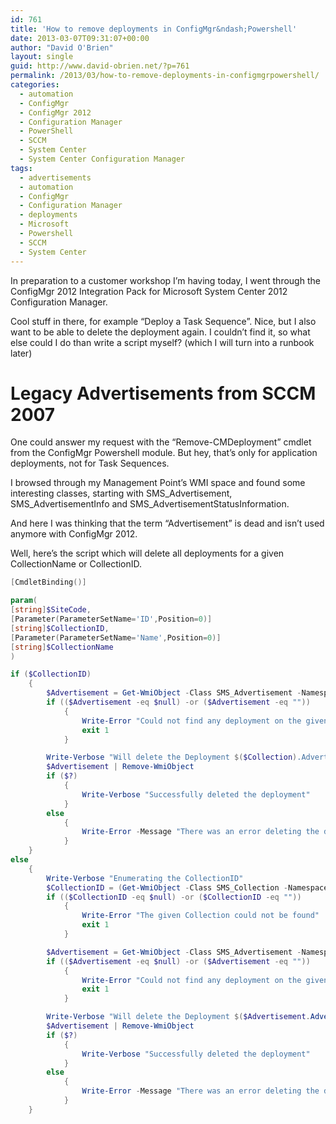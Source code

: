 ```yaml
---
id: 761
title: 'How to remove deployments in ConfigMgr&ndash;Powershell'
date: 2013-03-07T09:31:07+00:00
author: "David O'Brien"
layout: single
guid: http://www.david-obrien.net/?p=761
permalink: /2013/03/how-to-remove-deployments-in-configmgrpowershell/
categories:
  - automation
  - ConfigMgr
  - ConfigMgr 2012
  - Configuration Manager
  - PowerShell
  - SCCM
  - System Center
  - System Center Configuration Manager
tags:
  - advertisements
  - automation
  - ConfigMgr
  - Configuration Manager
  - deployments
  - Microsoft
  - Powershell
  - SCCM
  - System Center
---
```

In preparation to a customer workshop I’m having today, I went through the ConfigMgr 2012 Integration Pack for Microsoft System Center 2012 Configuration Manager.

Cool stuff in there, for example “Deploy a Task Sequence”. Nice, but I also want to be able to delete the deployment again. I couldn’t find it, so what else could I do than write a script myself? (which I will turn into a runbook later)

# Legacy Advertisements from SCCM 2007

One could answer my request with the “Remove-CMDeployment” cmdlet from the ConfigMgr Powershell module. But hey, that’s only for application deployments, not for Task Sequences.

I browsed through my Management Point’s WMI space and found some interesting classes, starting with SMS\_Advertisement, SMS\_AdvertisementInfo and SMS_AdvertisementStatusInformation.

And here I was thinking that the term “Advertisement” is dead and isn’t used anymore with ConfigMgr 2012.

Well, here’s the script which will delete all deployments for a given CollectionName or CollectionID.

```PowerShell
[CmdletBinding()]

param(
[string]$SiteCode,
[Parameter(ParameterSetName='ID',Position=0)]
[string]$CollectionID,
[Parameter(ParameterSetName='Name',Position=0)]
[string]$CollectionName
)

if ($CollectionID)
    {
        $Advertisement = Get-WmiObject -Class SMS_Advertisement -Namespace root\sms\site_$($SiteCode) | Where-Object {$_.CollectionID -eq "$($CollectionID)"}
        if (($Advertisement -eq $null) -or ($Advertisement -eq ""))
            {
                Write-Error "Could not find any deployment on the given collection"
                exit 1
            }

        Write-Verbose "Will delete the Deployment $($Collection).AdvertisementName"
        $Advertisement | Remove-WmiObject
        if ($?)
            {
                Write-Verbose "Successfully deleted the deployment"
            }
        else
            {
                Write-Error -Message "There was an error deleting the deployment"
            }
    }
else
    {
        Write-Verbose "Enumerating the CollectionID"
        $CollectionID = (Get-WmiObject -Class SMS_Collection -Namespace root\sms\site_$($SiteCode) | Where-Object {$_.Name -eq "$($CollectionName)"}).CollectionID
        if (($CollectionID -eq $null) -or ($CollectionID -eq ""))
            {
                Write-Error "The given Collection could not be found"
                exit 1
            }

        $Advertisement = Get-WmiObject -Class SMS_Advertisement -Namespace root\sms\site_$($SiteCode) | Where-Object {$_.CollectionID -eq "$($CollectionID)"}
        if (($Advertisement -eq $null) -or ($Advertisement -eq ""))
            {
                Write-Error "Could not find any deployment on the given collection"
                exit 1
            }

        Write-Verbose "Will delete the Deployment $($Advertisement.AdvertisementName)"
        $Advertisement | Remove-WmiObject
        if ($?)
            {
                Write-Verbose "Successfully deleted the deployment"
            }
        else
            {
                Write-Error -Message "There was an error deleting the deployment"
            }
    }
```
